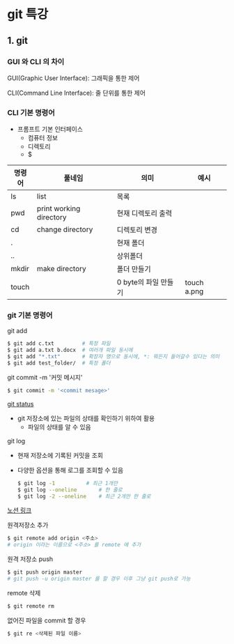 # git 특강

## 1. git

### GUI 와 CLI 의 차이

GUI(Graphic User Interface): 그래픽을 통한 제어

CLI(Command Line Interface): 줄 단위를 통한 제어

### CLI 기본 명령어

- 프롬프트 기본 인터페이스
  - 컴퓨터 정보
  - 디렉토리
  - $

| 명령어 | 풀네임                  | 의미                 | 예시        |
| ------ | ----------------------- | -------------------- | ----------- |
| ls     | list                    | 목록                 |             |
| pwd    | print working directory | 현재 디렉토리 출력   |             |
| cd     | change directory        | 디렉토리 변경        |             |
| .      |                         | 현재 폴더            |             |
| ..     |                         | 상위폴더             |             |
| mkdir  | make directory          | 폴더 만들기          |             |
| touch  |                         | 0 byte의 파일 만들기 | touch a.png |

### git 기본 명령어

git add

```bash
$ git add c.txt 		# 특정 파일 
$ git add a.txt b.docx  # 여러개 파일 동시에
$ git add "*.txt" 		# 확장자 명으로 동시에, *: 뭐든지 들어갈수 있다는 의미
$ git add test_folder/	# 특정 폴더
```

git commit -m '커밋 메시지'

```bash
$ git commit -m '<commit mesage>'
```

[git status](status.md)

- git 저장소에 있는 파일의 상태를 확인하기 위하여 활용
  - 파일의 상태를 알 수 있음

git log

- 현재 저장소에 기록된 커밋을 조회

- 다양한 옵션을 통해 로그를 조회할 수 있음

  ```bash
  $ git log -1 			# 최근 1개만
  $ git log --oneline		# 한 줄로
  $ git log -2 --oneline	# 최근 2개만 한 줄로
  ```

[노션 링크](https://www.datacamp.com/community/blog/python-numpy-cheat-sheet)

원격저장소 추가

```bash
$ git remote add origin <주소>
# origin 이라는 이름으로 <주소> 를 remote 에 추가
```

원격 저장소 push

```bash
$ git push origin master
# git push -u origin master 를 할 경우 이후 그냥 git push로 가능
```

remote 삭제

```bash
$ git remote rm
```

없어진 파일을 commit 할 경우

``` bash
$ git re <삭제된 파일 이름>
```










